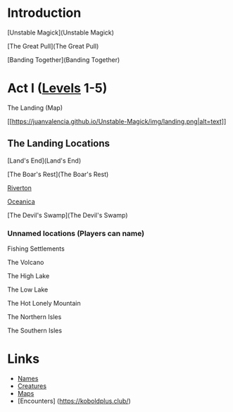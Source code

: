 # Introduction

[Unstable Magick](Unstable Magick)

[The Great Pull](The Great Pull)

[Banding Together](Banding Together)

# Act I ([Levels](Levels) 1-5)
The Landing (Map)

[[https://juanvalencia.github.io/Unstable-Magick/img/landing.png|alt=text]]

## The Landing Locations
[Land's End](Land's End)

[The Boar's Rest](The Boar's Rest)

[Riverton](Riverton)

[Oceanica](Oceanica)

[The Devil's Swamp](The Devil's Swamp)

### Unnamed locations (Players can name)
Fishing Settlements

The Volcano

The High Lake

The Low Lake

The Hot Lonely Mountain

The Northern Isles

The Southern Isles

# Links

* [Names](https://www.fantasynamegenerators.com/dnd-elf-names.php)
* [Creatures](https://www.5esrd.com/database/creature/)
* [Maps](https://watabou.itch.io/)
* [Encounters] (https://koboldplus.club/)